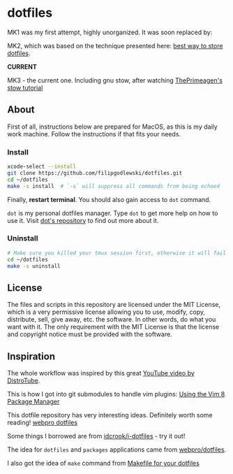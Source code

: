 # dotfiles

MK1 was my first attempt, highly unorganized. It was soon replaced by:

MK2, which was based on the technique presented here: [best way to store dotfiles](https://developer.atlassian.com/blog/2016/02/best-way-to-store-dotfiles-git-bare-repo/).

**CURRENT**

MK3 - the current one. Including gnu stow, after watching [ThePrimeagen's stow tutorial](https://www.youtube.com/watch?v=tkUllCAGs3c)

## About

First of all, instructions below are prepared for MacOS, as this is my daily work machine. Follow the instructions if that fits your needs.

### Install

```sh
xcode-select --install
git clone https://github.com/filipgodlewski/dotfiles.git
cd ~/dotfiles
make -s install  # `-s` will suppress all commands from being echoed
```

Finally, **restart terminal**. You should also gain access to `dot` command. 

`dot` is my personal dotfiles manager.
Type `dot` to get more help on how to use it. Visit [dot's repository](https://github.com/filipgodlewski/dot) to find out more about it.

### Uninstall

```sh
# Make sure you killed your tmux session first, otherwise it will fail
cd ~/dotfiles
make -s uninstall
```

## License

The files and scripts in this repository are licensed under the MIT License, which is a very permissive license allowing you to use, modify, copy, distribute, sell, give away, etc. the software. In other words, do what you want with it. The only requirement with the MIT License is that the license and copyright notice must be provided with the software.

## Inspiration

The whole workflow was inspired by this great [YouTube video by DistroTube](https://www.youtube.com/watch?v=tBoLDpTWVOM).

This is how I got into git submodules to handle vim plugins: [Using the Vim 8 Package Manager](https://dvonrohr.com/2016/12/11/vim-package-manager/)

This dotfile repository has very interesting ideas. Definitely worth some reading! [webpro dotfiles](https://github.com/webpro/dotfiles)

Some things I borrowed are from [idcrook/i-dotfiles](https://github.com/idcrook/i-dotfiles) - try it out!

The idea for `dotfiles` and `packages` applications came from [webpro/dotfiles](https://github.com/webpro/dotfiles).

I also got the idea of `make` command from [Makefile for your dotfiles](https://polothy.github.io/post/2018-10-09-makefile-dotfiles/)
